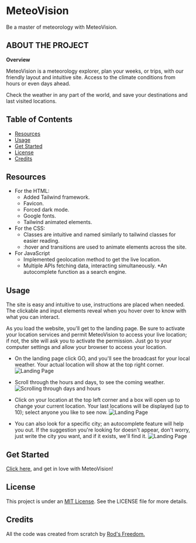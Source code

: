 # MeteoVision
Be a master of meteorology with MeteoVision.

## **ABOUT THE PROJECT**
**Overview**

MeteoVision is a meteorology explorer, plan your weeks, or trips, with our friendly layout and intuitive site. 
Access to the climate conditions from hours or even days ahead. 

Check the weather in any part of the world, and save your destinations and last visited locations.

## Table of Contents
- [Resources](#resources)
- [Usage](#usage)
- [Get Started](#get-started)
- [License](#license)
- [Credits](#credits)

## Resources
* For the HTML:
    * Added Tailwind framework.
    * Favicon.
    * Forced dark mode.
    * Google fonts.
    * Tailwind animated elements.
* For the CSS:
    * Classes are intuitive and named similarly to tailwind classes for easier reading.
    * :hover and transitions are used to animate elements across the site.
* For JavaScript
    * Implemented geolocation method to get the live location. 
    * Multiple APIs fetching data, interacting simultaneously.
    *An autocomplete function as a search engine.

## Usage
The site is easy and intuitive to use, instructions are placed when needed. The clickable and input elements reveal when you hover over to know with what you can interact. 

As you load the website, you'll get to the landing page. Be sure to activate your location services and permit MeteoVision to access your live location; if not, the site will ask you to activate the permission. Just go to your computer settings and allow your browser to access your location.

* On the landing page click GO, and you'll see the broadcast for your local weather. Your actual location will show at the top right corner.
![Landing Page](./assets/img/Demos/Start_demo.GIF)

* Scroll through the hours and days, to see the coming weather.
![Scrolling through days and hours](./assets/img/Demos/Change_day_demo.GIF)

* Click on your location at the top left corner and a box will open up to change your current location. Your last locations will be displayed (up to 10); select anyone you like to see now.
![Landing Page](./assets/img/Demos/Change_loc_demo.GIF)

* You can also look for a specific city; an autocomplete feature will help you out. If the suggestion you're looking for doesn't appear, don't worry, just write the city you want, and if it exists, we'll find it.
![Landing Page](./assets/img/Demos/Find_loc_demo.GIF) 


## Get Started
[Click here](https://rod-freedom.github.io/CN6-MeteoRod/), and get in love with MeteoVision!

## License

This project is under an [MIT License](https://github.com/Rod-Freedom/CN6-MeteoRod/blob/main/LICENSE). See the LICENSE file for more details.
## Credits

All the code was created from scratch by [Rod's Freedom.](https://github.com/Rod-Freedom)